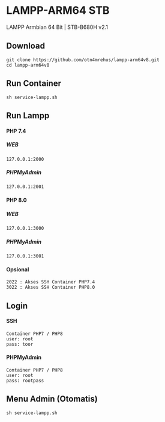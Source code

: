 # LAMPP-ARM64 STB
LAMPP Armbian 64 Bit | STB-B680H v2.1
## Download
```
git clone https://github.com/otn4mrehus/lampp-arm64v8.git
cd lampp-arm64v8
```
## Run Container
```
sh service-lampp.sh
```

## Run Lampp
#### PHP 7.4
##### WEB
```
127.0.0.1:2000 
```
##### PHPMyAdmin
```
127.0.0.1:2001 
```
#### PHP 8.0
##### WEB
```
127.0.0.1:3000  
```
##### PHPMyAdmin
```
127.0.0.1:3001 
```

#### Opsional
```
2022 : Akses SSH Container PHP7.4
3022 : Akses SSH Container PHP8.0
```

## Login
#### SSH
```
Container PHP7 / PHP8
user: root
pass: toor
```
#### PHPMyAdmin
```
Container PHP7 / PHP8
user: root
pass: rootpass
```

## Menu Admin (Otomatis)
```
sh service-lampp.sh
```


